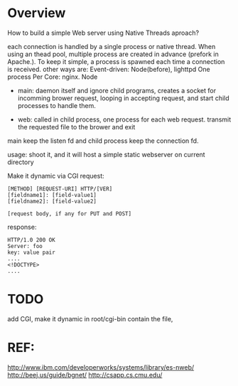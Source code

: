 Overview
========
How to build a simple Web server using Native Threads aproach?

each connection is handled by a single process or native thread.
When using an thead pool, multiple process are created in advance
(prefork in Apache.). To keep it simple, a process is spawned each time a
connection is received.
other ways are:
Event-driven: Node(before), lighttpd
One process Per Core: nginx. Node

* main: daemon itself and ignore child programs,
creates a socket for incomming brower request, looping in accepting request,
and start child processes to handle them.

* web: called in child process, one process for each web request. transmit the requested
file to the brower and exit

main keep the listen fd and child process keep the connection fd.


usage: 
shoot it, and it will host a simple static webserver on current directory

Make it dynamic via CGI
request:

```
[METHOD] [REQUEST-URI] HTTP/[VER]
[fieldname1]: [field-value1]
[fieldname2]: [field-value2]

[request body, if any for PUT and POST]
```

response:

```
HTTP/1.0 200 OK
Server: foo
key: value pair
....
<!DOCTYPE>
....
```

TODO
===

add CGI, make it dynamic
in root/cgi-bin contain the file,



REF:
===
http://www.ibm.com/developerworks/systems/library/es-nweb/
http://beej.us/guide/bgnet/
http://csapp.cs.cmu.edu/

